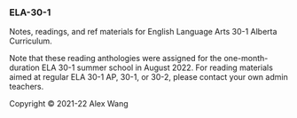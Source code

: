 ### ELA-30-1

Notes, readings, and ref materials for English Language Arts 30-1 Alberta Curriculum.

Note that these reading anthologies were assigned for the one-month-duration ELA 30-1 summer school in August 2022. For reading materials aimed at regular ELA 30-1 AP, 30-1, or 30-2, please contact your own admin teachers.

Copyright © 2021-22 Alex Wang

